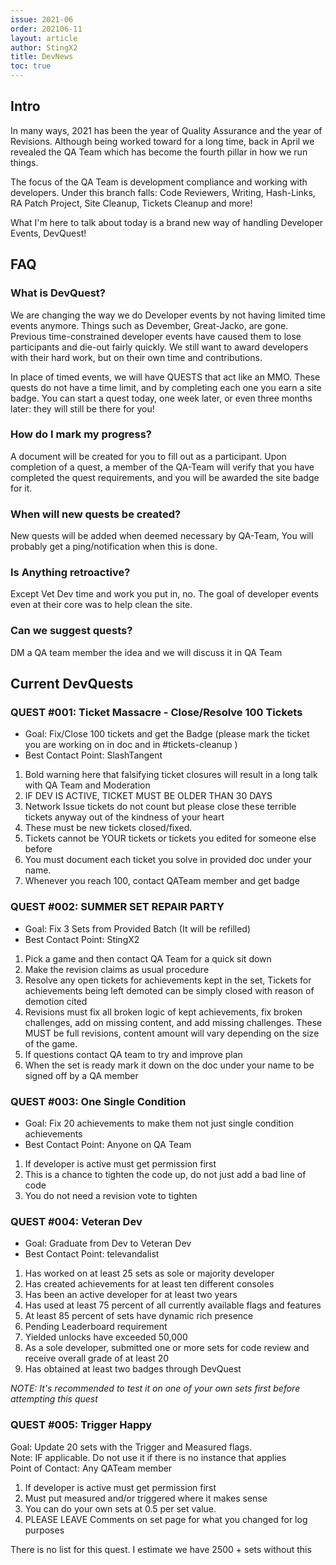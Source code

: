 ```yaml
---
issue: 2021-06
order: 202106-11
layout: article
author: StingX2
title: DevNews
toc: true
---
```


## Intro

In many ways, 2021 has been the year of Quality Assurance and the year of Revisions. Although being worked toward for a long time, back in April we revealed the QA Team which has become the fourth pillar in how we run things.

The focus of the QA Team is development compliance and working with developers. Under this branch falls: Code Reviewers, Writing, Hash-Links, RA Patch Project, Site Cleanup, Tickets Cleanup and more!

What I'm here to talk about today is a brand new way of handling Developer Events, DevQuest!  

## FAQ

### What is DevQuest?

We are changing the way we do Developer events by not having limited time events anymore. Things such as Devember, Great-Jacko, are gone. Previous time-constrained developer events have caused them to lose participants and die-out fairly quickly. We still want to award developers with their hard work, but on their own time and contributions. 

In place of timed events, we will have QUESTS that act like an MMO. These quests do not have a time limit, and by completing each one you earn a site badge. You can start a quest today, one week later, or even three months later: they will still be there for you! 


### How do I mark my progress?

A document will be created for you to fill out as a participant. Upon completion of a quest, a member of the QA-Team will verify that you have completed the quest requirements, and you will be awarded the site badge for it. 

### When will new quests be created?

New quests will be added when deemed necessary by QA-Team, You will probably get a ping/notification when this is done.

### Is Anything retroactive?

Except Vet Dev time and work you put in, no. The goal of developer events even at their core was to help clean the site.

### Can we suggest quests?

DM a QA team member the idea and we will discuss it in QA Team


## Current DevQuests

### QUEST #001: Ticket Massacre - Close/Resolve 100 Tickets

- Goal: Fix/Close 100 tickets and get the Badge (please mark the ticket you are working on in doc and in #tickets-cleanup )  
- Best Contact Point: SlashTangent  
1. Bold warning here that falsifying ticket closures will result in a long talk with QA Team and Moderation  
2. IF DEV IS ACTIVE, TICKET MUST BE OLDER THAN 30 DAYS  
3. Network Issue tickets do not count but please close these terrible tickets anyway out of the kindness of your heart  
4. These must be new tickets closed/fixed.  
5. Tickets cannot be YOUR tickets or tickets you edited for someone else before  
6. You must document each ticket you solve in provided doc under your name.  
7. Whenever you reach 100, contact QATeam member and get badge  



### QUEST #002: SUMMER SET REPAIR PARTY

- Goal: Fix 3 Sets from Provided Batch (It will be refilled)  
- Best Contact Point: StingX2  
1. Pick a game and then contact QA Team for a quick sit down  
2. Make the revision claims as usual procedure  
3. Resolve any open tickets for achievements kept in the set, Tickets for achievements being left demoted can be simply closed with reason of demotion cited  
4. Revisions must fix all broken logic of kept achievements, fix broken challenges, add on missing content, and add missing challenges. These MUST be full revisions, content amount will vary depending on the size of the game.  
5. If questions contact QA team to try and improve plan  
6. When the set is ready mark it down on the doc under your name to be signed off by a QA member  
  


### QUEST #003: One Single Condition

- Goal: Fix 20 achievements to make them not just single condition achievements  
- Best Contact Point: Anyone on QA Team  
1. If developer is active must get permission first  
2. This is a chance to tighten the code up, do not just add a bad line of code  
3. You do not need a revision vote to tighten  



### QUEST #004: Veteran Dev

- Goal: Graduate from Dev to Veteran Dev  
- Best Contact Point: televandalist  
1. Has worked on at least 25 sets as sole or majority developer  
2. Has created achievements for at least ten different consoles  
3. Has been an active developer for at least two years  
4. Has used at least 75 percent of all currently available flags and features  
5. At least 85 percent of sets have dynamic rich presence  
6. Pending Leaderboard requirement  
7. Yielded unlocks have exceeded 50,000  
8. As a sole developer, submitted one or more sets for code review and receive overall grade of at least 20  
9. Has obtained at least two badges through DevQuest  

_NOTE: It's recommended to test it on one of your own sets first before attempting this quest_  



### QUEST #005: Trigger Happy
Goal: Update 20 sets with the Trigger and Measured flags.  
Note: IF applicable. Do not use it if there is no instance that applies  
Point of Contact: Any QATeam member  
1. If developer is active must get permission first  
2. Must put measured and/or triggered where it makes sense  
3. You can do your own sets at 0.5 per set value.
4. PLEASE LEAVE Comments on set page for what you changed for log purposes  
  
There is no list for this quest. I estimate we have 2500 + sets without this  
